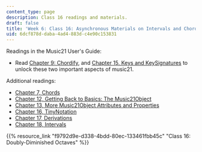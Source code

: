 ```yaml
---
content_type: page
description: Class 16 readings and materials.
draft: false
title: 'Week 6: Class 16: Asynchronous Materials on Intervals and Chords'
uid: 6dcf878d-daba-4ad4-883d-c4e90c153831
---
```

Readings in the Music21 User's Guide: 

- Read [Chapter 9: Chordify](https://www.music21.org/music21docs/usersGuide/usersGuide_09_chordify.html), and [Chapter 15, Keys and KeySignatures](https://www.music21.org/music21docs/usersGuide/usersGuide_15_key.html) to unlock these two important aspects of music21.

Additional readings:

- [Chapter 7, Chords](https://www.music21.org/music21docs/usersGuide/usersGuide_07_chords.html)
- [Chapter 12, Getting Back to Basics: The Music21Object](https://www.music21.org/music21docs/usersGuide/usersGuide_12_music21object.html)
- [Chapter 13, More Music21Object Attributes and Properties](https://www.music21.org/music21docs/usersGuide/usersGuide_13_music21object2.html)
- [Chapter 16, TinyNotation](https://www.music21.org/music21docs/usersGuide/usersGuide_16_tinyNotation.html)
- [Chapter 17, Derivations](https://www.music21.org/music21docs/usersGuide/usersGuide_17_derivations.html)
- [Chapter 18, Intervals](https://www.music21.org/music21docs/usersGuide/usersGuide_18_intervals.html)

{{% resource_link "f9792d9e-d338-4bdd-80ec-133461fbb45c" "Class 16: Doubly-Diminished Octaves" %}}